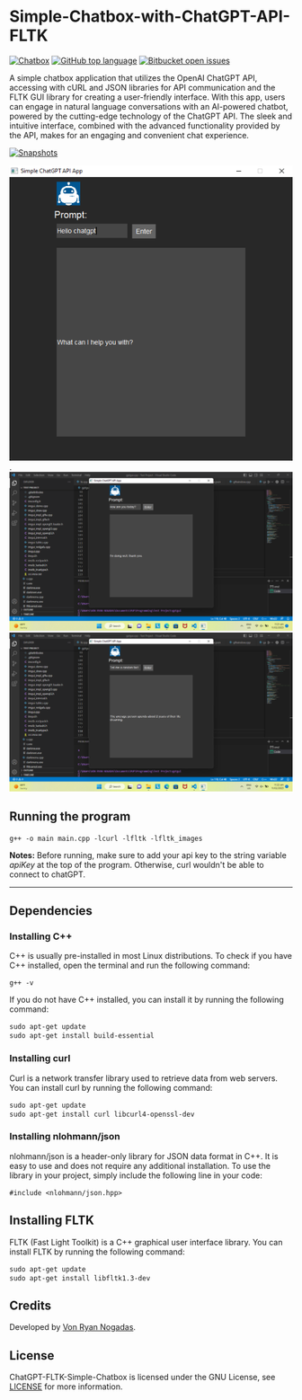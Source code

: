 # Simple-Chatbox-with-ChatGPT-API-FLTK
[![Chatbox](https://img.shields.io/badge/chatbox-application-orange)](https://github.com/vonnogadas/ChatGPT-FLTK-Simple-Chatbox) [![GitHub top language](https://img.shields.io/github/languages/top/vonnogadas/Simple-Chatbox-with-ChatGPT-API-FLTK-?color=blue)](https://gcc.gnu.org/) [![Bitbucket open issues](https://img.shields.io/bitbucket/issues/vonnogadas/Simple-Chatbox-with-ChatGPT-API-FLTK-)](https://github.com/vonnogadas/ChatGPT-FLTK-Simple-Chatbox/issues)

A simple chatbox application that utilizes the OpenAI ChatGPT API, accessing with cURL and JSON libraries for API communication and the FLTK GUI library for creating a user-friendly interface. With this app, users can engage in natural language conversations with an AI-powered chatbot, powered by the cutting-edge technology of the ChatGPT API. The sleek and intuitive interface, combined with the advanced functionality provided by the API, makes for an engaging and convenient chat experience.



[![Snapshots](https://img.shields.io/badge/snapshots-6-brightgreen)](https://github.com/vonnogadas/ChatGPT-FLTK-Simple-Chatbox/tree/main/preview)

![ Preview ](https://github.com/vonnogadas/ChatGPT-FLTK-Simple-Chatbox/blob/5b244ac788f0fc0061328fb3a7b2f3221d5f2548/preview/npreview1.png) .
![ Preview ](https://github.com/vonnogadas/ChatGPT-FLTK-Simple-Chatbox/blob/1a5d5eca6394d256fcbcebd594b842fe27fdc6be/preview/npreview2.png)
![ Preview ](https://github.com/vonnogadas/ChatGPT-FLTK-Simple-Chatbox/blob/1a5d5eca6394d256fcbcebd594b842fe27fdc6be/preview/npreview3.png)

## Running the program
```
g++ -o main main.cpp -lcurl -lfltk -lfltk_images
```
**Notes:** Before running, make sure to add your api key to the string variable *apiKey* at the top of the program. Otherwise, curl wouldn't be able to connect to chatGPT.

---

## Dependencies
### Installing C++
C++ is usually pre-installed in most Linux distributions. To check if you have C++ installed, open the terminal and run the following command:

```
g++ -v
```
If you do not have C++ installed, you can install it by running the following command:
```
sudo apt-get update
sudo apt-get install build-essential
```

### Installing curl
Curl is a network transfer library used to retrieve data from web servers. You can install curl by running the following command:
```
sudo apt-get update
sudo apt-get install curl libcurl4-openssl-dev
```

### Installing nlohmann/json
nlohmann/json is a header-only library for JSON data format in C++. It is easy to use and does not require any additional installation. To use the library in your project, simply include the following line in your code:
```
#include <nlohmann/json.hpp>
```

## Installing FLTK
FLTK (Fast Light Toolkit) is a C++ graphical user interface library. You can install FLTK by running the following command:
```
sudo apt-get update
sudo apt-get install libfltk1.3-dev
```

Credits
-------
Developed by [Von Ryan Nogadas](https://github.com/vonnogadas).

License
-------

ChatGPT-FLTK-Simple-Chatbox is licensed under the GNU License, see [LICENSE](https://github.com/vonnogadas/ChatGPT-FLTK-Simple-Chatbox/blob/main/LICENSE) for more information.
